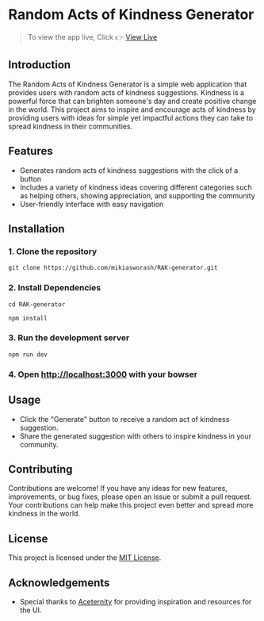 # Random Acts of Kindness Generator

> To view the app live, Click 👉 [View Live](https://RAK-generator.vercel.app/)

## Introduction

The Random Acts of Kindness Generator is a simple web application that provides users with random acts of kindness suggestions. Kindness is a powerful force that can brighten someone's day and create positive change in the world. This project aims to inspire and encourage acts of kindness by providing users with ideas for simple yet impactful actions they can take to spread kindness in their communities.

## Features

- Generates random acts of kindness suggestions with the click of a button
- Includes a variety of kindness ideas covering different categories such as helping others, showing appreciation, and supporting the community
- User-friendly interface with easy navigation

## Installation

### 1. Clone the repository

```
git clone https://github.com/mikiasworash/RAK-generator.git
```

### 2. Install Dependencies

```
cd RAK-generator

npm install
```

### 3. Run the development server

```
npm run dev
```

### 4. Open [http://localhost:3000](http://localhost:3000) with your bowser

## Usage

- Click the "Generate" button to receive a random act of kindness suggestion.
- Share the generated suggestion with others to inspire kindness in your community.

## Contributing

Contributions are welcome! If you have any ideas for new features, improvements, or bug fixes, please open an issue or submit a pull request. Your contributions can help make this project even better and spread more kindness in the world.

## License

This project is licensed under the [MIT License](https://opensource.org/licenses/MIT).

## Acknowledgements

- Special thanks to [Aceternity](https://ui.aceternity.com/) for providing inspiration and resources for the UI.
